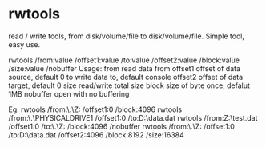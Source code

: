 # rwtools
read / write tools, from disk/volume/file to disk/volume/file. Simple tool, easy use.

rwtools /from:value /offset1:value /to:value /offset2:value /block:value /size:value /nobuffer
   Usage:
     from       read data from
     offset1    offset of data source, default 0
     to         write data to, default console
     offset2    offset of data target, default 0
     size       read/write total size
     block      size of byte once, defalut 1MB
     nobuffer   open with no buffering

   Eg:
     rwtools /from:\\.\Z: /offset1:0 /block:4096
     rwtools /from:\\.\PHYSICALDRIVE1 /offset1:0 /to:D:\data.dat
     rwtools /from:Z:\test.dat /offset1:0 /to:\\.\Z: /block:4096 /nobuffer
     rwtools /from:\\.\Z: /offset1:0 /to:D:\data.dat /offset2:4096 /block:8192 /size:16384
